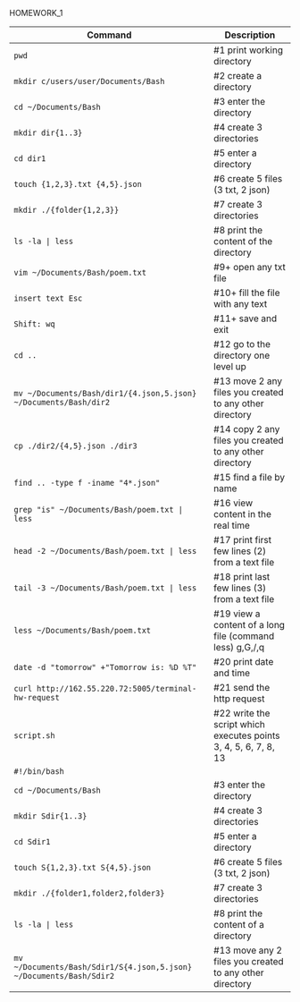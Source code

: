 HOMEWORK_1

| Command | Description |
| --- | --- |
| `pwd`|					#1 print working directory |
| `mkdir c/users/user/Documents/Bash`|	#2 create a directory |
| `cd ~/Documents/Bash`|			#3 enter the directory |
| `mkdir dir{1..3}`|				#4 create 3 directories	 |		
| `cd dir1`|					#5 enter a directory |
| `touch {1,2,3}.txt {4,5}.json`|		#6 create 5 files (3 txt, 2 json) |	
| `mkdir ./{folder{1,2,3}}`|	#7 create 3 directories	 |		
| `ls -la \| less`|				#8 print the content of the directory |
| `vim ~/Documents/Bash/poem.txt`|		#9+ open any txt file |
| `insert text Esc`|				#10+ fill the file with any text |
| `Shift: wq`|				#11+ save and exit |
| `cd ..`|					#12 go to the directory one level up |
| `mv ~/Documents/Bash/dir1/{4.json,5.json} ~/Documents/Bash/dir2`|	#13 move 2 any files you created to any other directory |
| `cp ./dir2/{4,5}.json ./dir3`|		#14 copy 2 any files you created to any other directory |
| `find .. -type f -iname "4*.json"`|	#15 find a file by name |
| `grep "is" ~/Documents/Bash/poem.txt \| less`|		#16 view content in the real time |
| `head -2 ~/Documents/Bash/poem.txt \| less	`|	#17 print first few lines (2) from a text file |
| `tail -3 ~/Documents/Bash/poem.txt \| less	`|	#18 print last few lines (3) from a text file	 |
| `less ~/Documents/Bash/poem.txt  `|	 		#19 view a content of a long file (command less) g,G,/,q |
| `date -d "tomorrow" +"Tomorrow is: %D %T"`|					#20 print date and time |
| `curl http://162.55.220.72:5005/terminal-hw-request`|	#21 send the http request |
| `script.sh`|				#22 write the script which executes points 3, 4, 5, 6, 7, 8, 13 |
| `#!/bin/bash`| |
| `cd ~/Documents/Bash `|                    #3 enter the directory |
| `mkdir Sdir{1..3} `|                       #4 create 3 directories |
| `cd Sdir1 `|                               #5 enter a directory |
| `touch S{1,2,3}.txt S{4,5}.json `|         #6 create 5 files (3 txt, 2 json)
|`mkdir ./{folder1,folder2,folder3}`|  	#7 create 3 directories |
| `ls -la \| less `|                          #8 print the content of a directory |
| `mv ~/Documents/Bash/Sdir1/S{4.json,5.json} ~/Documents/Bash/Sdir2`|  #13 move any 2 files you created to any other directory |

